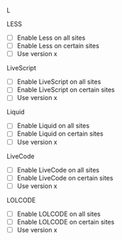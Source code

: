 L

LESS

- [ ] Enable Less on all sites
- [ ] Enable Less on certain sites
- [ ] Use version x

LiveScript

- [ ] Enable LiveScript on all sites
- [ ] Enable LiveScript on certain sites
- [ ] Use version x

Liquid

- [ ] Enable Liquid on all sites
- [ ] Enable Liquid on certain sites
- [ ] Use version x

LiveCode

- [ ] Enable LiveCode on all sites
- [ ] Enable LiveCode on certain sites
- [ ] Use version x

LOLCODE

- [ ] Enable LOLCODE on all sites
- [ ] Enable LOLCODE on certain sites
- [ ] Use version x
